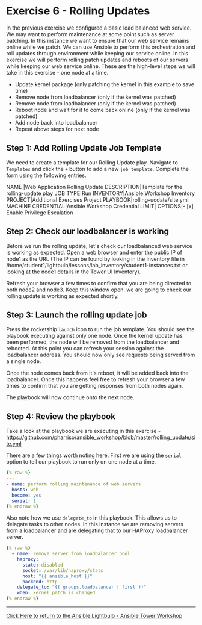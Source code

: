 # Exercise 6 - Rolling Updates

In the previous exercise we configured a basic load balanced web service. We may want to perform maintenance at some point such as server patching. In this instance we want to ensure that our web service remains online while we patch. We can use Ansible to perform this orchestration and roll updates through environment while keeping our service online. In this exercise we will perform rolling patch updates and reboots of our servers while keeping our web service online. These are the high-level steps we will take in this exercise - one node at a time.

* Update kernel package (only patching the kernel in this example to save time)
* Remove node from loadbalancer (only if the kernel was patched)
* Remove node from loadbalancer (only if the kernel was patched)
* Reboot node and wait for it to come back online (only if the kernel was patched)
* Add node back into loadbalancer 
* Repeat above steps for next node

## Step 1: Add Rolling Update Job Template

We need to create a template for our Rolling Update play. Navigate to `Templates` and click the `+` button to add a new `job template`. Complete the form using the following entries.

NAME |Web Application Rolling Update
DESCRIPTION|Template for the rolling-update play
JOB TYPE|Run
INVENTORY|Ansible Workshop Inventory
PROJECT|Additional Exercises Project
PLAYBOOK|rolling-uodate/site.yml
MACHINE CREDENTIAL|Ansible Workshop Credential
LIMIT|
OPTIONS|- [x] Enable Privilege Escalation

## Step 2: Check our loadbalancer is working

Before we run the rolling update, let's check our loadbalanced web service is working as expected. Open a web browser and enter the public IP of node1 as the URL (The IP can be found by looking in the inventory file in /home/student1/lightbulb/lessons/lab_inventory/student1-instances.txt or looking at the node1 details in the Tower UI Inventory).

Refresh your browser a few times to confirm that you are being directed to both node2 and node3. Keep this window open. we are going to check our rolling update is working as expected shortly.

## Step 3: Launch the rolling update job

Press the rocketship `launch` icon to run the job template. You should see the playbook executing against only one node. Once the kernel update has been performed, the node will be removed from the loadbalancer and rebooted. At this point you can refresh your session against the loadbalancer address. You should now only see requests being served from a single node. 

Once the node comes back from it's reboot, it will be added back into the loadbalancer. Once this happens feel free to refresh your browser a few times to confirm that you are getting responses from both nodes again. 

The playbook will now continue onto the next node.

## Step 4: Review the playbook

Take a look at the playbook we are executing in this exercise - https://github.com/pharriso/ansible_workshop/blob/master/rolling_update/site.yml

There are a few things worth noting here. First we are using the `serial` option to tell our playbook to run only on one node at a time.

```yml
{% raw %}
---
- name: perform rolling maintenance of web servers
  hosts: web
  become: yes
  serial: 1
{% endraw %}
```

Also note how we use `delegate_to` in this playbook. This allows us to delagate tasks to other nodes. In this instance we are removing servers from a loadbalancer and are delegating that to our HAProxy loadbalancer server.

```yml
{% raw %}
  - name: remove server from loadbalancer pool
    haproxy:
      state: disabled
      socket: /var/lib/haproxy/stats
      host: "{{ ansible_host }}"
      backend: http
    delegate_to: "{{ groups.loadbalancer | first }}"
    when: kernel_patch is changed
{% endraw %}
```

---

[Click Here to return to the Ansible Lightbulb - Ansible Tower Workshop](../README.md)
